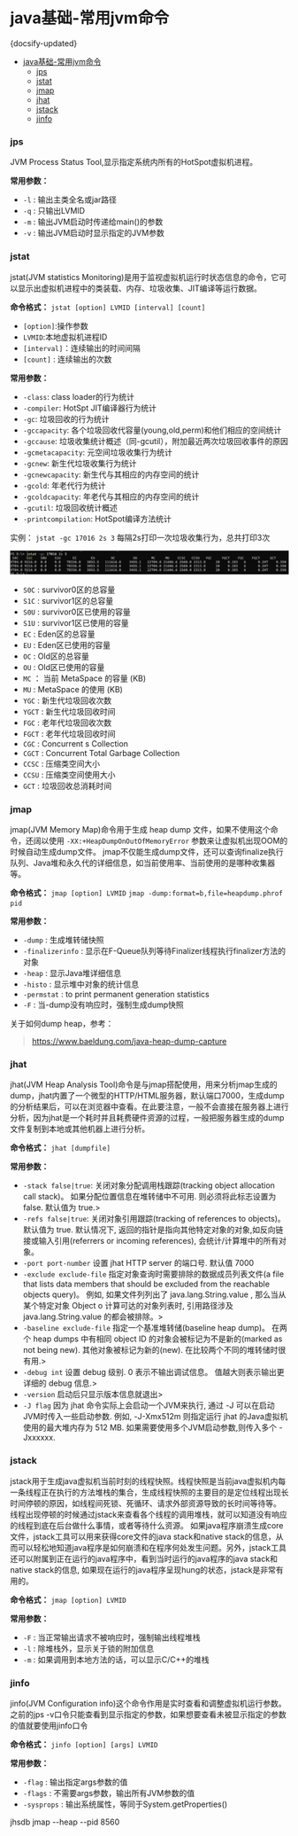 # java基础-常用jvm命令
{docsify-updated}
- [java基础-常用jvm命令](#java基础-常用jvm命令)
	- [jps](#jps)
	- [jstat](#jstat)
	- [jmap](#jmap)
	- [jhat](#jhat)
	- [jstack](#jstack)
	- [jinfo](#jinfo)

### jps
JVM Process Status Tool,显示指定系统内所有的HotSpot虚拟机进程。

**常用参数：**
+ `-l` : 输出主类全名或jar路径
+ `-q` : 只输出LVMID
+ `-m` : 输出JVM启动时传递给main()的参数
+ `-v` : 输出JVM启动时显示指定的JVM参数

### jstat
jstat(JVM statistics Monitoring)是用于监视虚拟机运行时状态信息的命令，它可以显示出虚拟机进程中的类装载、内存、垃圾收集、JIT编译等运行数据。

**命令格式：**
`jstat [option] LVMID [interval] [count]`
+ `[option]`:操作参数
+ `LVMID`:本地虚拟机进程ID
+ `[interval]`：连续输出的时间间隔
+ `[count]` : 连续输出的次数

**常用参数：**
+ `-class`: class loader的行为统计
+ `-compiler`: HotSpt JIT编译器行为统计
+ `-gc`: 垃圾回收的行为统计
+ `-gccapacity`: 各个垃圾回收代容量(young,old,perm)和他们相应的空间统计
+ `-gccause`: 垃圾收集统计概述（同-gcutil），附加最近两次垃圾回收事件的原因
+ `-gcmetacapacity`: 元空间垃圾收集行为统计
+ `-gcnew`: 新生代垃圾收集行为统计
+ `-gcnewcapacity`: 新生代与其相应的内存空间的统计
+ `-gcold`: 年老代行为统计
+ `-gcoldcapacity`:  年老代与其相应的内存空间的统计
+ `-gcutil`: 垃圾回收统计概述
+ `-printcompilation`: HotSpot编译方法统计

实例： `jstat -gc 17016 2s 3` 每隔2s打印一次垃圾收集行为，总共打印3次
<center>
<img src="pics/jstat-gc.png">
</center>

+ `S0C` : survivor0区的总容量
+ `S1C` : survivor1区的总容量
+ `S0U` : survivor0区已使用的容量
+ `S1U` : survivor1区已使用的容量
+ `EC` : Eden区的总容量
+ `EU` : Eden区已使用的容量
+ `OC` : Old区的总容量
+ `OU` : Old区已使用的容量
+ `MC` ： 当前 MetaSpace 的容量 (KB)
+ `MU` : MetaSpace 的使用 (KB)
+ `YGC` : 新生代垃圾回收次数
+ `YGCT` : 新生代垃圾回收时间
+ `FGC` : 老年代垃圾回收次数
+ `FGCT` : 老年代垃圾回收时间
+ `CGC` :  Concurrent s Collection
+ `CGCT` : Concurrent Total Garbage Collection
+ `CCSC` : 压缩类空间大小
+ `CCSU` : 压缩类空间使用大小
+ `GCT` : 垃圾回收总消耗时间

### jmap
jmap(JVM Memory Map)命令用于生成 heap dump 文件，如果不使用这个命令，还阔以使用 `-XX:+HeapDumpOnOutOfMemoryError` 参数来让虚拟机出现OOM的时候自动生成dump文件。 jmap不仅能生成dump文件，还可以查询finalize执行队列、Java堆和永久代的详细信息，如当前使用率、当前使用的是哪种收集器等。

**命令格式：**
`jmap [option] LVMID`
`jmap -dump:format=b,file=heapdump.phrof pid`

**常用参数：**
+ `-dump` : 生成堆转储快照
+ `-finalizerinfo` : 显示在F-Queue队列等待Finalizer线程执行finalizer方法的对象
+ `-heap` : 显示Java堆详细信息
+ `-histo` : 显示堆中对象的统计信息
+ `-permstat` : to print permanent generation statistics
+ `-F` : 当-dump没有响应时，强制生成dump快照

关于如何dump heap，参考：
> https://www.baeldung.com/java-heap-dump-capture

### jhat
jhat(JVM Heap Analysis Tool)命令是与jmap搭配使用，用来分析jmap生成的dump，jhat内置了一个微型的HTTP/HTML服务器，默认端口7000，生成dump的分析结果后，可以在浏览器中查看。在此要注意，一般不会直接在服务器上进行分析，因为jhat是一个耗时并且耗费硬件资源的过程，一般把服务器生成的dump文件复制到本地或其他机器上进行分析。

**命令格式：**
`jhat [dumpfile]`

**常用参数：**
+ `-stack false|true`: 关闭对象分配调用栈跟踪(tracking object allocation call stack)。 如果分配位置信息在堆转储中不可用. 则必须将此标志设置为 false. 默认值为 true.>
+ `-refs false|true`: 关闭对象引用跟踪(tracking of references to objects)。 默认值为 true. 默认情况下, 返回的指针是指向其他特定对象的对象,如反向链接或输入引用(referrers or incoming references), 会统计/计算堆中的所有对象。
+ `-port port-number` 设置 jhat HTTP server 的端口号. 默认值 7000
+ `-exclude exclude-file` 指定对象查询时需要排除的数据成员列表文件(a file that lists data members that should be excluded from the reachable objects query)。 例如, 如果文件列列出了 java.lang.String.value , 那么当从某个特定对象 Object o 计算可达的对象列表时, 引用路径涉及 java.lang.String.value 的都会被排除。>
+ `-baseline exclude-file` 指定一个基准堆转储(baseline heap dump)。 在两个 heap dumps 中有相同 object ID 的对象会被标记为不是新的(marked as not being new). 其他对象被标记为新的(new). 在比较两个不同的堆转储时很有用.>
+ `-debug int` 设置 debug 级别. 0 表示不输出调试信息。 值越大则表示输出更详细的 debug 信息.>
+ `-version` 启动后只显示版本信息就退出>
+ `-J flag` 因为 jhat 命令实际上会启动一个JVM来执行, 通过 -J 可以在启动JVM时传入一些启动参数. 例如, -J-Xmx512m 则指定运行 jhat 的Java虚拟机使用的最大堆内存为 512 MB. 如果需要使用多个JVM启动参数,则传入多个 -Jxxxxxx.

### jstack
jstack用于生成java虚拟机当前时刻的线程快照。线程快照是当前java虚拟机内每一条线程正在执行的方法堆栈的集合，生成线程快照的主要目的是定位线程出现长时间停顿的原因，如线程间死锁、死循环、请求外部资源导致的长时间等待等。 线程出现停顿的时候通过jstack来查看各个线程的调用堆栈，就可以知道没有响应的线程到底在后台做什么事情，或者等待什么资源。 如果java程序崩溃生成core文件，jstack工具可以用来获得core文件的java stack和native stack的信息，从而可以轻松地知道java程序是如何崩溃和在程序何处发生问题。另外，jstack工具还可以附属到正在运行的java程序中，看到当时运行的java程序的java stack和native stack的信息, 如果现在运行的java程序呈现hung的状态，jstack是非常有用的。

**命令格式：**
`jmap [option] LVMID`

**常用参数：**
+ `-F` : 当正常输出请求不被响应时，强制输出线程堆栈
+ `-l` : 除堆栈外，显示关于锁的附加信息
+ `-m` : 如果调用到本地方法的话，可以显示C/C++的堆栈

### jinfo
jinfo(JVM Configuration info)这个命令作用是实时查看和调整虚拟机运行参数。 之前的jps -v口令只能查看到显示指定的参数，如果想要查看未被显示指定的参数的值就要使用jinfo口令

**命令格式：**
`jinfo [option] [args] LVMID`

**常用参数：**
+ `-flag` : 输出指定args参数的值
+ `-flags` : 不需要args参数，输出所有JVM参数的值
+ `-sysprops` : 输出系统属性，等同于System.getProperties()


jhsdb jmap --heap --pid 8560